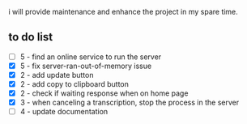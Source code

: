 
i will provide maintenance and enhance the project in my spare time.

## to do list

- [ ] 5 - find an online service to run the server
- [x] 5 - fix server-ran-out-of-memory issue
- [x] 2 - add update button
- [x] 2 - add copy to clipboard button
- [x] 2 - check if waiting response when on home page
- [x] 3 - when canceling a transcription, stop the process in the server
- [ ] 4 - update documentation
